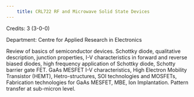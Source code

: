 ```yaml
---
    title: CRL722 RF and Microwave Solid State Devices
---
```

Credits: 3 (3-0-0)

Department: Centre for Applied Research in Electronics

Review of basics of semiconductor devices. Schottky diode, qualitative description, junction properties, I-V characteristics in forward and reverse biased diodes, high frequency application of Schottky diode, Schotty barrier gate FET. GaAs MESFET I-V characteristics, High Electron Mobility Transistor (HEMT), Hetro-structures, SOI technologies and MOSFETs, Fabrication technologies for GaAs MESFET, MBE, Ion Implantation. Pattern transfer at sub-micron level.